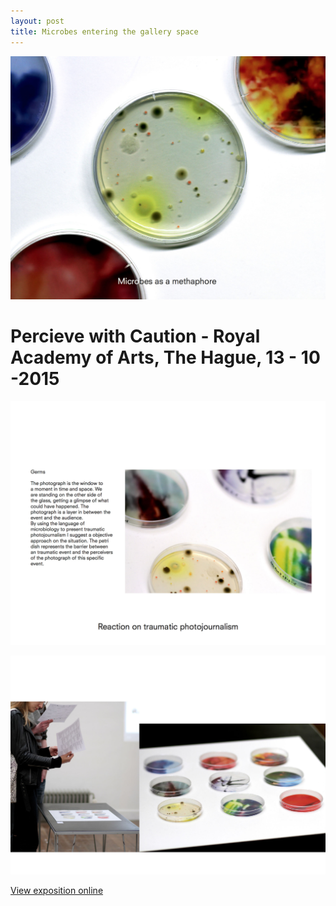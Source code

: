 ```yaml
---
layout: post
title: Microbes entering the gallery space 
---
```


![expo1](/images/expo1.jpg)









# Percieve with Caution - Royal Academy of Arts, The Hague, 13 - 10 -2015





![expo3](/images/expo3.jpg)

![expo2](/images/expo2.jpg)



[View exposition online](http://www.perceivewithcaution.com/ )